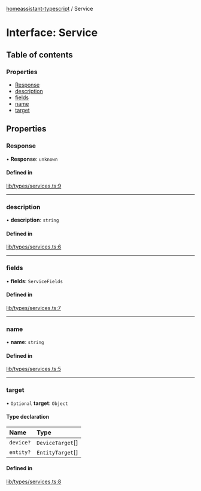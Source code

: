 [homeassistant-typescript](../README.md) / Service

# Interface: Service

## Table of contents

### Properties

- [Response](Service.md#response)
- [description](Service.md#description)
- [fields](Service.md#fields)
- [name](Service.md#name)
- [target](Service.md#target)

## Properties

### Response

• **Response**: `unknown`

#### Defined in

[lib/types/services.ts:9](https://github.com/benwainwright/hass-ts/blob/283d3f2/src/lib/types/services.ts#L9)

___

### description

• **description**: `string`

#### Defined in

[lib/types/services.ts:6](https://github.com/benwainwright/hass-ts/blob/283d3f2/src/lib/types/services.ts#L6)

___

### fields

• **fields**: `ServiceFields`

#### Defined in

[lib/types/services.ts:7](https://github.com/benwainwright/hass-ts/blob/283d3f2/src/lib/types/services.ts#L7)

___

### name

• **name**: `string`

#### Defined in

[lib/types/services.ts:5](https://github.com/benwainwright/hass-ts/blob/283d3f2/src/lib/types/services.ts#L5)

___

### target

• `Optional` **target**: `Object`

#### Type declaration

| Name | Type |
| :------ | :------ |
| `device?` | `DeviceTarget`[] |
| `entity?` | `EntityTarget`[] |

#### Defined in

[lib/types/services.ts:8](https://github.com/benwainwright/hass-ts/blob/283d3f2/src/lib/types/services.ts#L8)
